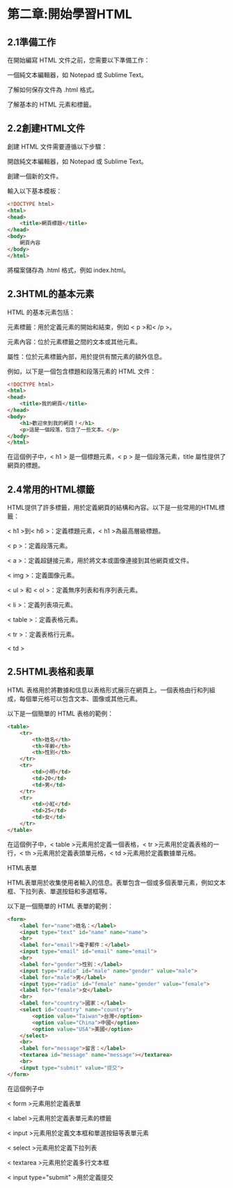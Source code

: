 # 第二章:開始學習HTML
## 2.1準備工作
在開始編寫 HTML 文件之前，您需要以下準備工作：

一個純文本編輯器，如 Notepad 或 Sublime Text。

了解如何保存文件為 .html 格式。

了解基本的 HTML 元素和標籤。

## 2.2創建HTML文件

創建 HTML 文件需要遵循以下步驟：

開啟純文本編輯器，如 Notepad 或 Sublime Text。

創建一個新的文件。

輸入以下基本模板：
```html
<!DOCTYPE html>
<html>
<head>
	<title>網頁標題</title>
</head>
<body>
	網頁內容
</body>
</html>
```
將檔案儲存為 .html 格式，例如 index.html。

## 2.3HTML的基本元素
HTML 的基本元素包括：

元素標籤：用於定義元素的開始和結束，例如 < p >和< /p >。

元素內容：位於元素標籤之間的文本或其他元素。

屬性：位於元素標籤內部，用於提供有關元素的額外信息。

例如，以下是一個包含標題和段落元素的 HTML 文件：
```html
<!DOCTYPE html>
<html>
<head>
	<title>我的網頁</title>
</head>
<body>
	<h1>歡迎來到我的網頁！</h1>
	<p>這是一個段落，包含了一些文本。</p>
</body>
</html>
```
在這個例子中，< h1 > 是一個標題元素，< p > 是一個段落元素，title 屬性提供了網頁的標題。

## 2.4常用的HTML標籤
HTML提供了許多標籤，用於定義網頁的結構和內容。以下是一些常用的HTML標籤：

< h1 >到< h6 >：定義標題元素，< h1 >為最高層級標題。
  
< p >：定義段落元素。
  
< a >：定義超鏈接元素，用於將文本或圖像連接到其他網頁或文件。

< img >：定義圖像元素。

< ul > 和 < ol >：定義無序列表和有序列表元素。

< li >：定義列表項元素。

< table >：定義表格元素。

< tr >：定義表格行元素。

< td >


## 2.5HTML表格和表單
HTML 表格用於將數據和信息以表格形式展示在網頁上。一個表格由行和列組成，每個單元格可以包含文本、圖像或其他元素。

以下是一個簡單的 HTML 表格的範例：

```html
<table>
	<tr>
		<th>姓名</th>
		<th>年齡</th>
		<th>性別</th>
	</tr>
	<tr>
		<td>小明</td>
		<td>20</td>
		<td>男</td>
	</tr>
	<tr>
		<td>小紅</td>
		<td>25</td>
		<td>女</td>
	</tr>
</table>
```
在這個例子中，< table >元素用於定義一個表格，< tr >元素用於定義表格的一行，< th >元素用於定義表頭單元格，< td >元素用於定義數據單元格。

HTML表單

HTML表單用於收集使用者輸入的信息。表單包含一個或多個表單元素，例如文本框、下拉列表、單選按鈕和多選框等。

以下是一個簡單的 HTML 表單的範例：

```html
<form>
	<label for="name">姓名：</label>
	<input type="text" id="name" name="name">
	<br>
	<label for="email">電子郵件：</label>
	<input type="email" id="email" name="email">
	<br>
	<label for="gender">性別：</label>
	<input type="radio" id="male" name="gender" value="male">
	<label for="male">男</label>
	<input type="radio" id="female" name="gender" value="female">
	<label for="female">女</label>
	<br>
	<label for="country">國家：</label>
	<select id="country" name="country">
		<option value="Taiwan">台灣</option>
		<option value="China">中國</option>
		<option value="USA">美國</option>
	</select>
	<br>
	<label for="message">留言：</label>
	<textarea id="message" name="message"></textarea>
	<br>
	<input type="submit" value="提交">
</form>
```
在這個例子中

< form >元素用於定義表單

< label >元素用於定義表單元素的標籤

< input >元素用於定義文本框和單選按鈕等表單元素

< select >元素用於定義下拉列表

< textarea >元素用於定義多行文本框

< input type="submit" >用於定義提交
  
  
  
